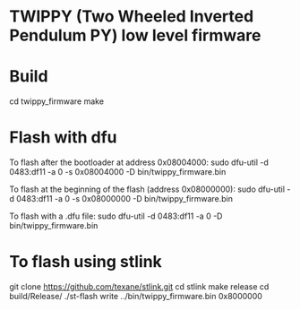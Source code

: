 # TWIPPY (Two Wheeled Inverted Pendulum PY) low level firmware

# Build
cd twippy_firmware
make

# Flash with dfu
To flash after the bootloader at address 0x08004000:
sudo dfu-util -d 0483:df11 -a 0 -s 0x08004000 -D bin/twippy_firmware.bin

To flash at the beginning of the flash (address 0x08000000):
sudo dfu-util -d 0483:df11 -a 0 -s 0x08000000 -D bin/twippy_firmware.bin

To flash with a .dfu file:
sudo dfu-util -d 0483:df11 -a 0 -D bin/twippy_firmware.bin

# To flash using stlink
git clone https://github.com/texane/stlink.git
cd stlink
make release
cd build/Release/
./st-flash write ../bin/twippy_firmware.bin 0x8000000

